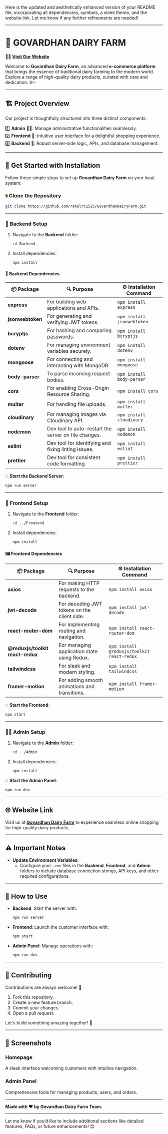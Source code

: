 Here is the updated and aesthetically enhanced version of your README file, incorporating all dependencies, symbols, a sleek theme, and the website link. Let me know if any further refinements are needed!

---

# 🌟 **GOVARDHAN DAIRY FARM**  

🚜🥛 **[Visit Our Website](https://govardhandairyfarm.shop/)**  

Welcome to **Govardhan Dairy Farm**, an advanced **e-commerce platform** that brings the essence of traditional dairy farming to the modern world. Explore a range of high-quality dairy products, curated with care and dedication. 🌐✨  

---

## 🏗️ **Project Overview**  

Our project is thoughtfully structured into three distinct components:  

1️⃣ **Admin** 👩‍💼: Manage administrative functionalities seamlessly.  
2️⃣ **Frontend** 🎨: Intuitive user interface for a delightful shopping experience.  
3️⃣ **Backend** 🔧: Robust server-side logic, APIs, and database management.  

---

## 🚀 **Get Started with Installation**  

Follow these simple steps to set up **Govardhan Dairy Farm** on your local system:  

### 🌀 **Clone the Repository**  
```bash
git clone https://github.com/rahulrc1525/GovardhanDairyFarm.git
```

---

### 📂 **Backend Setup**  

1. Navigate to the **Backend** folder:  
   ```bash
   cd Backend
   ```  
2. Install dependencies:  
   ```bash
   npm install
   ```  

#### 🔌 **Backend Dependencies**  

| 📦 Package         | 🔍 Purpose                                                | ⚙️ Installation Command         |
|---------------------|-----------------------------------------------------------|----------------------------------|
| **express**         | For building web applications and APIs.                   | `npm install express`           |
| **jsonwebtoken**    | For generating and verifying JWT tokens.                  | `npm install jsonwebtoken`      |
| **bcryptjs**        | For hashing and comparing passwords.                      | `npm install bcryptjs`          |
| **dotenv**          | For managing environment variables securely.              | `npm install dotenv`            |
| **mongoose**        | For connecting and interacting with MongoDB.              | `npm install mongoose`          |
| **body-parser**     | To parse incoming request bodies.                         | `npm install body-parser`       |
| **cors**            | For enabling Cross-Origin Resource Sharing.               | `npm install cors`              |
| **multer**          | For handling file uploads.                                | `npm install multer`            |
| **cloudinary**      | For managing images via Cloudinary API.                   | `npm install cloudinary`        |
| **nodemon**         | Dev tool to auto-restart the server on file changes.       | `npm install nodemon`           |
| **eslint**          | Dev tool for identifying and fixing linting issues.       | `npm install eslint`            |
| **prettier**        | Dev tool for consistent code formatting.                  | `npm install prettier`          |

💡 **Start the Backend Server**:  
```bash
npm run server
```

---

### 🎨 **Frontend Setup**  

1. Navigate to the **Frontend** folder:  
   ```bash
   cd ../Frontend
   ```  
2. Install dependencies:  
   ```bash
   npm install
   ```  

#### 🖼️ **Frontend Dependencies**  

| 📦 Package                    | 🔍 Purpose                                       | ⚙️ Installation Command         |
|--------------------------------|-------------------------------------------------|----------------------------------|
| **axios**                      | For making HTTP requests to the backend.        | `npm install axios`             |
| **jwt-decode**                 | For decoding JWT tokens on the client side.     | `npm install jwt-decode`        |
| **react-router-dom**           | For implementing routing and navigation.        | `npm install react-router-dom`  |
| **@reduxjs/toolkit react-redux** | For managing application state using Redux.     | `npm install @reduxjs/toolkit react-redux` |
| **tailwindcss**                | For sleek and modern styling.                   | `npm install tailwindcss`       |
| **framer-motion**              | For adding smooth animations and transitions.   | `npm install framer-motion`     |

💡 **Start the Frontend**:  
```bash
npm start
```

---

### 👩‍💼 **Admin Setup**  

1. Navigate to the **Admin** folder:  
   ```bash
   cd ../Admin
   ```  
2. Install dependencies:  
   ```bash
   npm install
   ```  

💡 **Start the Admin Panel**:  
```bash
npm run dev
```

---

## 🌐 **Website Link**  

Visit us at [**Govardhan Dairy Farm**](https://govardhandairyfarm.shop/) to experience seamless online shopping for high-quality dairy products.  

---

## ⚠️ **Important Notes**  

- **Update Environment Variables**:  
   - Configure your `.env` files in the **Backend**, **Frontend**, and **Admin** folders to include database connection strings, API keys, and other required configurations.  

---

## 🎯 **How to Use**  

- **Backend**: Start the server with:  
   ```bash
   npm run server
   ```  
- **Frontend**: Launch the customer interface with:  
   ```bash
   npm start
   ```  
- **Admin Panel**: Manage operations with:  
   ```bash
   npm run dev
   ```  

---

## 🤝 **Contributing**  

Contributions are always welcome! 🌟  

1. Fork this repository.  
2. Create a new feature branch.  
3. Commit your changes.  
4. Open a pull request.  

Let's build something amazing together! 🎉  

---

## 📸 **Screenshots**  

### Homepage  
A sleek interface welcoming customers with intuitive navigation.  

### Admin Panel  
Comprehensive tools for managing products, users, and orders.  

---

**Made with ❤️ by Govardhan Dairy Farm Team.**  

---

Let me know if you’d like to include additional sections like detailed features, FAQs, or future enhancements! 😊
